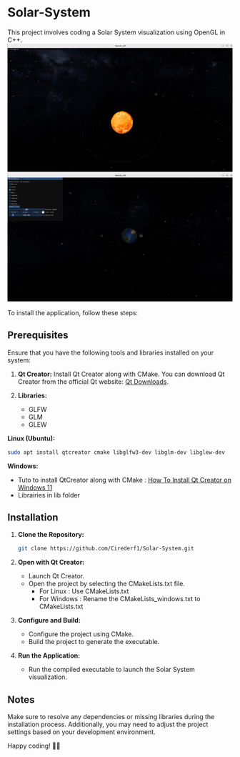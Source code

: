 # Solar-System

This project involves coding a Solar System visualization using OpenGL in C++. 
![](./images/image1.png)
![](./images/image2.png)

To install the application, follow these steps:

## Prerequisites

Ensure that you have the following tools and libraries installed on your system:

1. **Qt Creator:** Install Qt Creator along with CMake. You can download Qt Creator from the official Qt website: [Qt Downloads](https://www.qt.io/download).
2. **Libraries:**
   
   - GLFW
   - GLM
   - GLEW
  
**Linux (Ubuntu):**
```bash
sudo apt install qtcreator cmake libglfw3-dev libglm-dev libglew-dev
```

**Windows:**  
   - Tuto to install QtCreator along with CMake : [How To Install Qt Creator on Windows 11](https://www.youtube.com/watch?v=OoVNt-KJ96w&ab_channel=ProgrammingKnowledge)
   - Librairies in lib folder

## Installation

1. **Clone the Repository:**
   ```bash
   git clone https://github.com/Cirederf1/Solar-System.git
   ```
2. **Open with Qt Creator:**
    - Launch Qt Creator.
    - Open the project by selecting the CMakeLists.txt file.
       - For Linux : Use CMakeLists.txt
       - For Windows : Rename the CMakeLists_windows.txt to CMakeLists.txt 
      
3. **Configure and Build:**
    - Configure the project using CMake.
    - Build the project to generate the executable.
      
4. **Run the Application:**
    - Run the compiled executable to launch the Solar System visualization.
      
## Notes
Make sure to resolve any dependencies or missing libraries during the installation process. Additionally, you may need to adjust the project settings based on your development environment.

Happy coding! 🌌🚀
